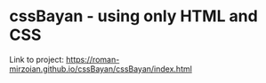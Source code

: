 # cssBayan - using only HTML and CSS
Link to project: https://roman-mirzoian.github.io/cssBayan/cssBayan/index.html

